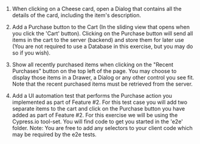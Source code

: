 1. When clicking on a Cheese card, open a Dialog that contains all the details of the card, including the item's description.

2. Add a Purchase button to the Cart (In the sliding view that opens when you click the 'Cart' button). Clicking on the Purchase button will send all items in the cart to the server (backend) and store them for later use (You are not required to use a Database in this exercise, but you may do so if you wish).

3. Show all recently purchased items when clicking on the "Recent Purchases" button on the top left of the page. You may choose to display those items in a Drawer, a Dialog or any other control you see fit. Note that the recent purchased items must be retrieved from the server.

4. Add a UI automation test that performs the Purchase action you implemented as part of Feature #2. For this test case you will add two separate items to the cart and click on the Purchase button you have added as part of Feature #2. For this exercise we will be using the Cypress.io tool-set. You will find code to get you started in the 'e2e' folder. Note: You are free to add any selectors to your client code which may be required by the e2e tests.
